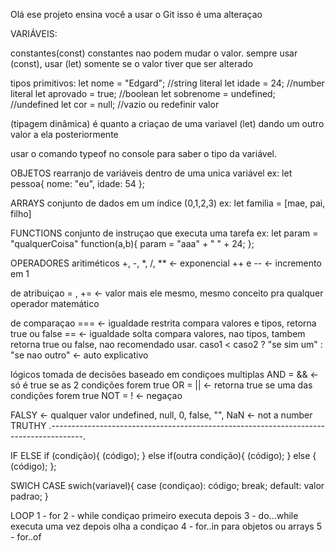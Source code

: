 Olá ese projeto ensina você a usar o Git
isso é uma alteraçao

VARIÁVEIS:

constantes(const) constantes nao podem mudar o valor.
sempre usar (const), usar (let) somente se o valor tiver que ser alterado

tipos primitivos:
let nome = "Edgard"; //string literal
let idade = 24; //number literal
let aprovado = true; //boolean
let sobrenome = undefined; //undefined
let cor = null; //vazio ou redefinir valor

(tipagem dinâmica) é quanto a criaçao de uma variavel (let) dando um outro valor a ela posteriormente

usar o comando typeof no console para saber o tipo da variável.

OBJETOS
rearranjo de variáveis dentro de uma unica variável ex: 
let pessoa{
    nome: "eu",
    idade: 54
};

ARRAYS
conjunto de dados em um índice (0,1,2,3)
ex: 
let familia = [mae, pai, filho]

FUNCTIONS
conjunto de instruçao que executa uma tarefa
ex:
let param = "qualquerCoisa"
function(a,b){
    param = "aaa" + " " + 24;
};

OPERADORES
aritiméticos
+, -, *, /, ** <- exponencial
++ e -- <- incremento em 1

de atribuiçao
= , += <- valor mais ele mesmo, mesmo conceito pra qualquer operador matemático

de comparaçao
=== <- igualdade restrita compara valores e tipos, retorna true ou false
== <- igualdade solta compara valores, nao tipos, tambem retorna true ou false, nao recomendado usar.
caso1 < caso2 ? "se sim um" : "se nao outro" <- auto explicativo

lógicos
tomada de decisões baseado em condiçoes multiplas
AND = && <- só é true se as 2 condições forem true
OR = || <- retorna true se uma das condições forem true
NOT = ! <- negaçao

FALSY <- qualquer valor undefined, null, 0, false, "", NaN <- not a number
TRUTHY
.--------------------------------------------------------------------------------------.

IF ELSE
if (condição){
    (código);
} else if(outra condição){
    (código);
} else {
    (código);
};

SWICH CASE
swich(variavel){
    case (condiçao):
    código;
    break;
    default: valor padrao;
}

LOOP
1 - for
2 - while
condiçao primeiro executa depois
3 - do...while
executa uma vez depois olha a condiçao
4 - for..in
para objetos ou arrays
5 - for..of